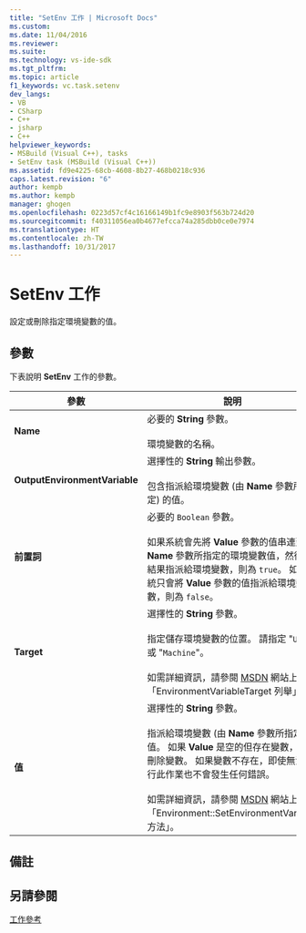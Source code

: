 ```yaml
---
title: "SetEnv 工作 | Microsoft Docs"
ms.custom: 
ms.date: 11/04/2016
ms.reviewer: 
ms.suite: 
ms.technology: vs-ide-sdk
ms.tgt_pltfrm: 
ms.topic: article
f1_keywords: vc.task.setenv
dev_langs:
- VB
- CSharp
- C++
- jsharp
- C++
helpviewer_keywords:
- MSBuild (Visual C++), tasks
- SetEnv task (MSBuild (Visual C++))
ms.assetid: fd9e4225-68cb-4608-8b27-468b0218c936
caps.latest.revision: "6"
author: kempb
ms.author: kempb
manager: ghogen
ms.openlocfilehash: 0223d57cf4c16166149b1fc9e8903f563b724d20
ms.sourcegitcommit: f40311056ea0b4677efcca74a285dbb0ce0e7974
ms.translationtype: HT
ms.contentlocale: zh-TW
ms.lasthandoff: 10/31/2017
---
```

# <a name="setenv-task"></a>SetEnv 工作
設定或刪除指定環境變數的值。  
  
## <a name="parameters"></a>參數  
 下表說明 **SetEnv** 工作的參數。  
  
|參數|說明|  
|---------------|-----------------|  
|**Name**|必要的 **String** 參數。<br /><br /> 環境變數的名稱。|  
|**OutputEnvironmentVariable**|選擇性的 **String** 輸出參數。<br /><br /> 包含指派給環境變數 (由 **Name** 參數所指定) 的值。|  
|**前置詞**|必要的 `Boolean` 參數。<br /><br /> 如果系統會先將 **Value** 參數的值串連到 **Name** 參數所指定的環境變數值，然後將結果指派給環境變數，則為 `true`。 如果系統只會將 **Value** 參數的值指派給環境變數，則為 `false`。|  
|**Target**|選擇性的 **String** 參數。<br /><br /> 指定儲存環境變數的位置。 請指定 "`User`" 或 "`Machine`"。<br /><br /> 如需詳細資訊，請參閱 [MSDN](http://go.microsoft.com/fwlink/?LinkId=737) 網站上的「EnvironmentVariableTarget 列舉」。|  
|**值**|選擇性的 **String** 參數。<br /><br /> 指派給環境變數 (由 **Name** 參數所指定) 的值。 如果 **Value** 是空的但存在變數，則會刪除變數。 如果變數不存在，即使無法執行此作業也不會發生任何錯誤。<br /><br /> 如需詳細資訊，請參閱 [MSDN](http://go.microsoft.com/fwlink/?LinkId=737) 網站上的「Environment::SetEnvironmentVariable 方法」。|  
  
## <a name="remarks"></a>備註  
  
## <a name="see-also"></a>另請參閱  
 [工作參考](../msbuild/msbuild-task-reference.md)